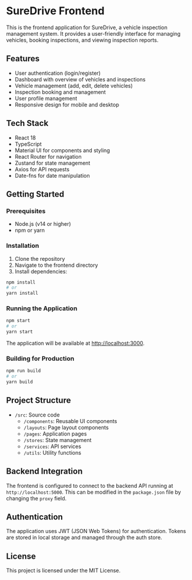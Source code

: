 # SureDrive Frontend

This is the frontend application for SureDrive, a vehicle inspection management system. It provides a user-friendly interface for managing vehicles, booking inspections, and viewing inspection reports.

## Features

- User authentication (login/register)
- Dashboard with overview of vehicles and inspections
- Vehicle management (add, edit, delete vehicles)
- Inspection booking and management
- User profile management
- Responsive design for mobile and desktop

## Tech Stack

- React 18
- TypeScript
- Material UI for components and styling
- React Router for navigation
- Zustand for state management
- Axios for API requests
- Date-fns for date manipulation

## Getting Started

### Prerequisites

- Node.js (v14 or higher)
- npm or yarn

### Installation

1. Clone the repository
2. Navigate to the frontend directory
3. Install dependencies:

```bash
npm install
# or
yarn install
```

### Running the Application

```bash
npm start
# or
yarn start
```

The application will be available at [http://localhost:3000](http://localhost:3000).

### Building for Production

```bash
npm run build
# or
yarn build
```

## Project Structure

- `/src`: Source code
  - `/components`: Reusable UI components
  - `/layouts`: Page layout components
  - `/pages`: Application pages
  - `/stores`: State management
  - `/services`: API services
  - `/utils`: Utility functions

## Backend Integration

The frontend is configured to connect to the backend API running at `http://localhost:5000`. This can be modified in the `package.json` file by changing the `proxy` field.

## Authentication

The application uses JWT (JSON Web Tokens) for authentication. Tokens are stored in local storage and managed through the auth store.

## License

This project is licensed under the MIT License.